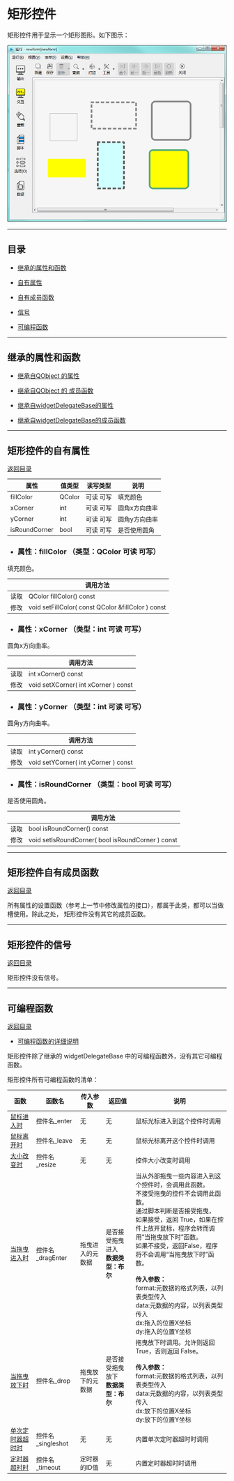 # 矩形控件

矩形控件用于显示一个矩形图形。如下图示：

![example](2-17-01.png)


---

<h2 id="category">目录</h2>

- [继承的属性和函数](#继承的属性和函数)

- [自有属性](#矩形控件的自有属性)

- [自有成员函数](#矩形控件自有成员函数)

- [信号](#矩形控件的信号)

- [可编程函数](#可编程函数)

---

## 继承的属性和函数

- [继承自QObject 的属性](2-1-qobject?id=属性)

- [继承自QObject 的 成员函数](2-1-qobject?id=成员函数)

- [继承自widgetDelegateBase的属性](2-2-base?id=属性)

- [继承自widgetDelegateBase的成员函数](2-2-base?id=成员函数)

---

## 矩形控件的自有属性

[返回目录](#category)

|属性|值类型|读写类型|说明|
| - | - | - | - |
|fillColor|QColor|可读 可写|填充颜色|
|xCorner|int|可读 可写|圆角x方向曲率|
|yCorner|int|可读 可写|圆角y方向曲率|
|isRoundCorner|bool|可读 可写|是否使用圆角|

- ### 属性：fillColor （类型：QColor 可读 可写）

填充颜色。

|      |                      调用方法                       |
| ---- | -------------------------------------------------- |
| 读取 | QColor fillColor() const                           |
| 修改 | void setFillColor( const QColor &fillColor ) const |

- ### 属性：xCorner （类型：int 可读 可写）

圆角x方向曲率。

|      |               调用方法                |
| ---- | ------------------------------------ |
| 读取 | int xCorner() const                  |
| 修改 | void setXCorner( int xCorner ) const |

- ### 属性：yCorner （类型：int 可读 可写）

圆角y方向曲率。

|      |               调用方法                |
| ---- | ------------------------------------ |
| 读取 | int yCorner() const                  |
| 修改 | void setYCorner( int yCorner ) const |

- ### 属性：isRoundCorner （类型：bool 可读 可写）

是否使用圆角。

|      |                      调用方法                      |
| ---- | ------------------------------------------------- |
| 读取 | bool isRoundCorner() const                        |
| 修改 | void setIsRoundCorner( bool isRoundCorner ) const |

---

## 矩形控件自有成员函数

[返回目录](#category)

所有属性的设置函数（参考上一节中修改属性的接口），都属于此类，都可以当做槽使用。除此之处， 矩形控件没有其它的成员函数。 

---

## 矩形控件的信号

[返回目录](#category)

矩形控件没有信号。

---

## 可编程函数

[返回目录](#category)

- [可编程函数的详细说明](1-4-openscript?id=控件的可编程函数)

矩形控件除了继承的 widgetDelegateBase 中的可编程函数外，没有其它可编程函数。

矩形控件所有可编程函数的清单：

|函数|函数名|传入参数|返回值|说明|
| - | - | - | - | - |
|[鼠标进入时](1-4-openscript?id=enter)|控件名_enter|无|无|鼠标光标进入到这个控件时调用|
|[鼠标离开时](1-4-openscript?id=leave)|控件名_leave|无|无|鼠标光标离开这个控件时调用|
|[大小改变时](1-4-openscript?id=resize)|控件名_resize|无|无|控件大小改变时调用|
|[当拖曳进入时](1-4-openscript?id=dragEnter)|控件名_dragEnter|拖曳进入的元数据|是否接受拖曳进入<br>**数据类型：布尔**|当从外部拖曳一些内容进入到这个控件时，会调用此函数。<br>不接受拖曳的控件不会调用此函数。<br>通过脚本判断是否接受拖曳，<br>如果接受，返回 True，如果在控件上放开鼠标，程序会转而调用“当拖曳放下时”函数。<br>如果不接受，返回False，程序将不会调用“当拖曳放下时”函数。<br><br>**传入参数：**<br>format:元数据的格式列表，以列表类型传入<br>data:元数据的内容，以列表类型传入<br>dx:拖入的位置X坐标<br>dy:拖入的位置Y坐标|
|[当拖曳放下时](1-4-openscript?id=drop)|控件名_drop|拖曳放下的元数据|是否接受拖曳放下<br>**数据类型：布尔**|拖曳放下时调用。允许则返回 True，否则返回 False。<br><br>**传入参数：**<br>format:元数据的格式列表，以列表类型传入<br>data:元数据的内容，以列表类型传入<br>dx:放下的位置X坐标<br>dy:放下的位置Y坐标|
|[单次定时器超时时](1-4-openscript?id=singleshot)|控件名_singleshot|无|无|内置单次定时器超时时调用|
|[定时器超时时](1-4-openscript?id=timeout)|控件名_timeout|定时器的ID值|无|内置定时器超时时调用|
